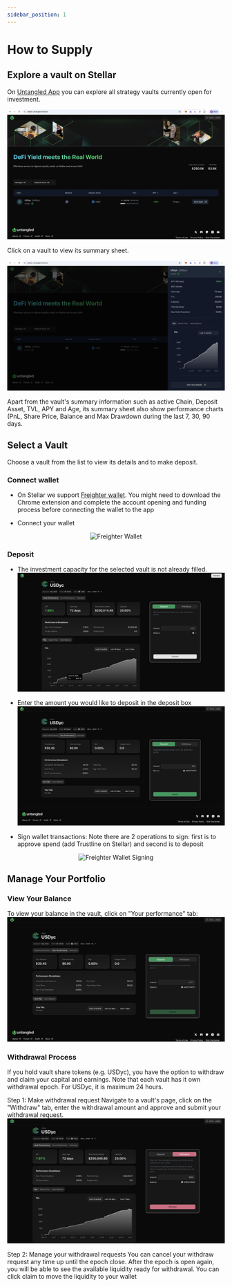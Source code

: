 ```yaml
---
sidebar_position: 1
---
```


# How to Supply
## Explore a vault on Stellar

On [Untangled App](https://stellar.untangled.finance) you can explore all strategy vaults currently open for investment.

![Vault](../../credio/img/Stellar-Vault-list.png)

Click on a vault to view its summary sheet.

![Vault Summary Sheet](../../credio/img/Stellar-Vault-Summary-Sheet.png)

Apart from the vault's summary information such as active Chain, Deposit Asset, TVL, APY and Age, its summary sheet also show performance charts (PnL, Share Price, Balance and Max Drawdown during the last 7, 30, 90 days.


## Select a Vault

Choose a vault from the list to view its details and to make deposit.

### Connect wallet

- On Stellar we support [Freighter wallet](https://chromewebstore.google.com/detail/freighter/bcacfldlkkdogcmkkibnjlakofdplcbk?hl=en). You might need to download the Chrome extension and complete the account opening and funding process before connecting the wallet to the app



- Connect your wallet   
<p align="center">
  <img src={require("../img/Stellar-vault-Freighter.png").default} alt="Freighter Wallet" width="400"/>
</p>


### Deposit 
- The investment capacity for the selected vault is not already filled.
![Connect Wallet](../../credio/img/Stellar-Vault-Connect-Wallet.png)

- Enter the amount you would like to deposit in the deposit box
  ![Connect Wallet](../../credio/img/Stellar-Vault-Deposit.png)

- Sign wallet transactions: Note there are 2 operations to sign: first is to approve spend (add Trustline on Stellar) and second is to deposit  
<p align="center">
  <img src={require("../../credio/img/Stellar-Vault-Freighter-Signing.png").default} alt="Freighter Wallet Signing" width="400"/>
</p>

## Manage Your Portfolio

### View Your Balance
To view your balance in the vault, click on "Your performance" tab:
![Your Performance](../../credio/img/Stellar-Vault-Your-Performance.png)

### Withdrawal Process
If you hold vault share tokens (e.g. USDyc), you have the option to withdraw and claim your capital and earnings. Note that each vault has it own withdrawal epoch. For USDyc, it is maximum 24 hours.

Step 1: Make withdrawal request
Navigate to a vault's page, click on the "Withdraw" tab, enter the withdrawal amount and approve and submit your withdrawal request.
![Withdraw](../../credio/img/Stellar-Vault-Withdraw.png)

Step 2: Manage your withdrawal requests
You can cancel your withdraw request any time up until the epoch close. After the epoch is open again, you will be able to see the available liquidity ready for withdrawal. You can click claim to move the liquidity to your wallet
